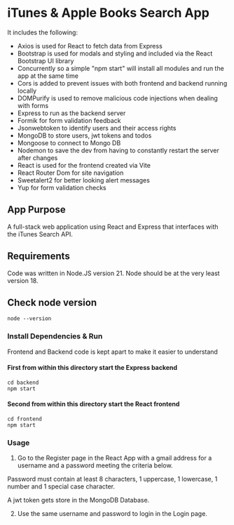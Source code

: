 # iTunes & Apple Books Search App

It includes the following:

- Axios is used for React to fetch data from Express
- Bootstrap is used for modals and styling and included via the React Bootstrap UI library
- Concurrently so a simple "npm start" will install all modules and run the app at the same time
- Cors is added to prevent issues with both frontend and backend running locally
- DOMPurify is used to remove malicious code injections when dealing with forms
- Express to run as the backend server
- Formik for form validation feedback
- Jsonwebtoken to identify users and their access rights
- MongoDB to store users, jwt tokens and todos
- Mongoose to connect to Mongo DB
- Nodemon to save the dev from having to constantly restart the server after changes
- React is used for the frontend created via Vite
- React Router Dom for site navigation
- Sweetalert2 for better looking alert messages
- Yup for form validation checks


## App Purpose

A full-stack web application using React and Express that interfaces with the iTunes Search API.


## Requirements

Code was written in Node.JS version 21. Node should be at the very least version 18.


## Check node version

```
node --version
```

### Install Dependencies & Run

Frontend and Backend code is kept apart to make it easier to understand

#### First from within this directory start the Express backend
```
cd backend
npm start
```

#### Second from within this directory start the React frontend
```
cd frontend
npm start
```

### Usage

1) Go to the Register page in the React App with a gmail address for a username and a password meeting the criteria below.

Password must contain at least 8 characters, 1 uppercase, 1 lowercase, 1 number and 1 special case character.

A jwt token gets store in the MongoDB Database.

2) Use the same username and password to login in the Login page.